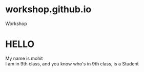 # workshop.github.io

<!DOCTYOE>
<html>
  <head>
    <meta charset="utf-8">
    <tittle>Workshop</tittle>
  </head>
  <body>
    <h1>HELLO</h1>
    <p class="introduction">My name is mohit<br>I am in 9th class, and you know who's in 9th class, is a Student</p>
  </body>
</html>
